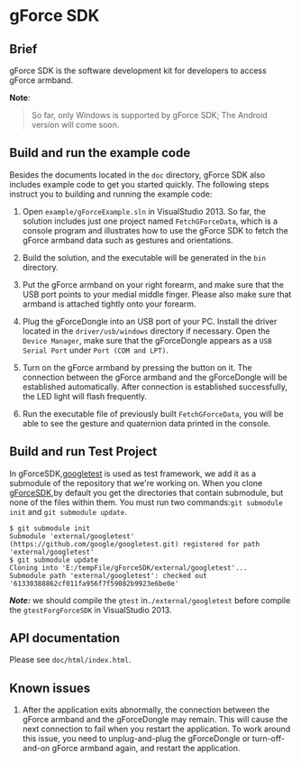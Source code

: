 # gForce SDK

## Brief
gForce SDK is the software development kit for developers to access gForce
armband.

**Note**:
> So far, only Windows is supported by gForce SDK; The Android version will
> come soon.

## Build and run the example code
Besides the documents located in the `doc` directory, gForce SDK also includes
example code to get you started quickly. The following steps instruct you to
building and running the example code:

1. Open `example/gForceExample.sln` in VisualStudio 2013. So far, the solution
    includes just one project named `FetchGForceData`, which is a console
    program and illustrates how to use the gForce SDK to fetch the gForce
    armband data such as gestures and orientations.

2. Build the solution, and the executable will be generated in the `bin`
    directory.

3. Put the gForce armband on your right forearm, and make sure that the USB port
    points to your medial middle finger. Please also make sure that armband is
    attached tightly onto your forearm.

4. Plug the gForceDongle into an USB port of your PC. Install the driver
    located in the `driver/usb/windows` directory if necessary. Open the
    `Device Manager`, make sure that the gForceDongle appears as a `USB Serial
    Port` under `Port (COM and LPT)`.

5. Turn on the gForce armband by pressing the button on it. The connection
    between the gForce armband and the gForceDongle will be established
    automatically. After connection is established successfully, the LED light
    will flash frequently.

6. Run the executable file of previously built `FetchGForceData`, you will be
    able to see the gesture and quaternion data printed in the console.

## Build and run Test Project
In gForceSDK,[googletest](https://github.com/google/googletest) is used as test
framework, we add it as a submodule of the repository that we're working on.
When you clone [gForceSDK](https://github.com/oymotion/gForceSDK),by default you
get the directories that contain submodule, but none of the files within them.
You must run two commands:```git submodule init``` and ```git submodule update```.

```
$ git submodule init
Submodule 'external/googletest' (https://github.com/google/googletest.git) registered for path 'external/googletest'
$ git submodule update
Cloning into 'E:/tempFile/gForceSDK/external/googletest'...
Submodule path 'external/googletest': checked out '61330388862cf011fa956f7f59082b9923e6be0e'
```
***Note:*** we should compile the `gtest` in```./external/googletest``` before compile the 
`gtestForgForceSDK` in VisualStudio 2013.  

## API documentation
Please see `doc/html/index.html`.

## Known issues
1. After the application exits abnormally, the connection between the gForce
    armband and the gForceDongle may remain. This will cause the next
    connection to fail when you restart the application. To work around this
    issue, you need to unplug-and-plug the gForceDongle or turn-off-and-on
    gForce armband again, and restart the application.
